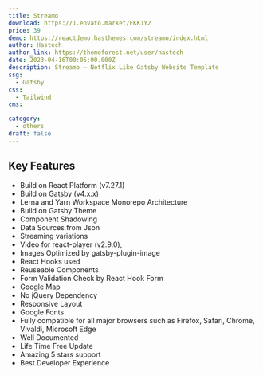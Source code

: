 ```yaml
---
title: Streamo
download: https://1.envato.market/EKK1Y2
price: 39
demo: https://reactdemo.hasthemes.com/streamo/index.html
author: Hastech
author_link: https://themeforest.net/user/hastech
date: 2023-04-16T00:05:00.000Z
description: Streamo – Netflix Like Gatsby Website Template
ssg:
  - Gatsby
css:
  - Tailwind
cms:

category:
  - others
draft: false
---
```


## Key Features

- Build on React Platform (v7.27.1)
- Build on Gatsby (v4.x.x)
- Lerna and Yarn Workspace Monorepo Architecture
- Build on Gatsby Theme
- Component Shadowing
- Data Sources from Json
- Streaming variations
- Video for react-player (v2.9.0),
- Images Optimized by gatsby-plugin-image
- React Hooks used
- Reuseable Components
- Form Validation Check by React Hook Form
- Google Map
- No jQuery Dependency
- Responsive Layout
- Google Fonts
- Fully compatible for all major browsers such as Firefox, Safari, Chrome, Vivaldi, Microsoft Edge
- Well Documented
- Life Time Free Update
- Amazing 5 stars support
- Best Developer Experience

